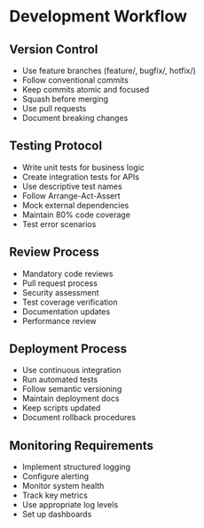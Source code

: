 # Development Workflow

## Version Control
- Use feature branches (feature/, bugfix/, hotfix/)
- Follow conventional commits
- Keep commits atomic and focused
- Squash before merging
- Use pull requests
- Document breaking changes

## Testing Protocol
- Write unit tests for business logic
- Create integration tests for APIs
- Use descriptive test names
- Follow Arrange-Act-Assert
- Mock external dependencies
- Maintain 80% code coverage
- Test error scenarios

## Review Process
- Mandatory code reviews
- Pull request process
- Security assessment
- Test coverage verification
- Documentation updates
- Performance review

## Deployment Process
- Use continuous integration
- Run automated tests
- Follow semantic versioning
- Maintain deployment docs
- Keep scripts updated
- Document rollback procedures

## Monitoring Requirements
- Implement structured logging
- Configure alerting
- Monitor system health
- Track key metrics
- Use appropriate log levels
- Set up dashboards
